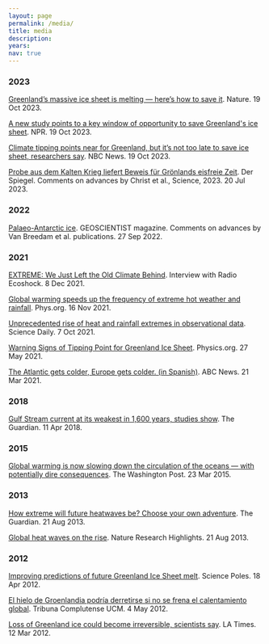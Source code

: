 ```yaml
---
layout: page
permalink: /media/
title: media
description: 
years:
nav: true
---
```


<h3 id="2023">2023</h3>

<a href="https://www.nature.com/articles/d41586-023-03250-9" target="_blank">Greenland’s massive ice sheet is melting — here’s how to save it</a>. Nature. 19 Oct 2023.

<a href="https://www.npr.org/2023/10/18/1205601646/a-new-study-points-to-a-key-window-of-opportunity-to-save-greenlands-ice-sheet" target="_blank">A new study points to a key window of opportunity to save Greenland's ice sheet</a>. NPR. 19 Oct 2023.

<a href="https://www.nbcnews.com/science/environment/climate-tipping-points-greenland-s-not-late-ice-sheets-researchers-say-rcna120657" target="_blank">Climate tipping points near for Greenland, but it’s not too late to save ice sheet, researchers say</a>. NBC News. 19 Oct 2023.

<a href="https://www.spiegel.de/wissenschaft/natur/groenland-sedimentproben-aus-dem-kalten-krieg-belegen-eisfreie-zeit-a-697ea1bc-ccce-446b-9994-a946d08663b3?giftToken=35ef69db-08a9-494c-b65e-99c223ae0864" target="_blank">Probe aus dem Kalten Krieg liefert Beweis für Grönlands eisfreie Zeit</a>. Der Spiegel. Comments on advances by Christ et al., Science, 2023. 20 Jul 2023.

<h3 id="2022">2022</h3>

<a href="https://geoscientist.online/sections/features/palaeo-antarctic-ice/" target="_blank">Palaeo-Antarctic ice</a>. GEOSCIENTIST magazine. Comments on advances by Van Breedam et al. publications. 27 Sep 2022.

<h3 id="2021">2021</h3>

<a href="https://www.ecoshock.org/2021/12/extreme-we-just-left-the-old-climate-behind.html" target="_blank">EXTREME: We Just Left the Old Climate Behind</a>. Interview with Radio Ecoshock. 8 Dec 2021.

<a href="https://phys.org/news/2021-11-global-frequency-extreme-hot-weather.html" target="_blank">Global warming speeds up the frequency of extreme hot weather and rainfall</a>. Phys.org. 16 Nov 2021.

<a href="https://www.sciencedaily.com/releases/2021/10/211007122218.htm" target="_blank">Unprecedented rise of heat and rainfall extremes in observational data</a>. Science Daily. 7 Oct 2021.

<a href="https://physics.aps.org/articles/v14/80" target="_blank">Warning Signs of Tipping Point for Greenland Ice Sheet</a>. Physics.org. 27 May 2021. 

<a href="https://www.abc.es/sociedad/abci-cambios-corriente-golfo-amenazan-clima-europeo-202103210046_noticia.html" target="_blank">The Atlantic gets colder, Europe gets colder. (in Spanish)</a>. ABC News. 21 Mar 2021.

<h3 id="2018">2018</h3>

<a href="https://www.theguardian.com/environment/2018/apr/11/critical-gulf-stream-current-weakest-for-1600-years-research-finds" target="_blank">Gulf Stream current at its weakest in 1,600 years, studies show</a>. The Guardian. 11 Apr 2018.

<h3 id="2015">2015</h3>

<a href="https://www.washingtonpost.com/news/energy-environment/wp/2015/03/23/global-warming-is-now-slowing-down-the-circulation-of-the-oceans-with-potentially-dire-consequences/" target="_blank">Global warming is now slowing down the circulation of the oceans — with potentially dire consequences</a>. The Washington Post. 23 Mar 2015.

<h3 id="2013">2013</h3>

<a href="https://www.theguardian.com/environment/climate-consensus-97-per-cent/2013/aug/21/climate-change-extreme-heat" target="_blank">How extreme will future heatwaves be? Choose your own adventure</a>. The Guardian. 21 Aug 2013.

<a href="https://www.nature.com/articles/500380a" target="_blank">Global heat waves on the rise</a>. Nature Research Highlights. 21 Aug 2013.

<h3 id="2012">2012</h3>

<a href="http://www.sciencepoles.org/interview/improving-predictions-of-future-greenland-ice-sheet-melt" target="_blank">Improving predictions of future Greenland Ice Sheet melt</a>. Science Poles. 18 Apr 2012.

<a href="https://www.ucm.es/tribunacomplutense/69/art1109.php" target="_blank">El hielo de Groenlandia podría derretirse si no se frena el calentamiento global</a>. Tribuna Complutense UCM. 4 May 2012. 

<a href="https://latimesblogs.latimes.com/world_now/2012/03/greenland-ice-sheet-global-warming.html" target="_blank">Loss of Greenland ice could become irreversible, scientists say</a>. LA Times. 12 Mar 2012.
